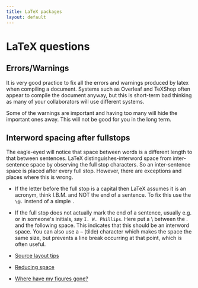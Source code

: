 ```yaml
---
title: LaTeX packages
layout: default
---
```


# LaTeX questions


## Errors/Warnings

It is very good practice to fix all the errors and warnings produced by
latex when compiling a document. Systems such as Overleaf and TeXShop
often appear to compile the document anyway, but this is short-term bad
thinking as many of your collaborators will use different systems.

Some of the warnings are important and having too many will hide the
important ones away. This will not be good for you in the long term.

## Interword spacing after fullstops

The eagle-eyed will notice that space between words is a different
length to that between sentences. LaTeX distinguishes-interword space
from inter-sentence space by observing the full stop characters. So an
inter-sentence space is placed after every full stop. However, there are
exceptions and places where this is wrong.

- If the letter before the full stop is a capital then LaTeX assumes it
  is an acronym, think I.B.M. and NOT the end of a sentence. To fix this
  use the `\@.` instend of a simple `.`
- If the full stop does not actually mark the end of a sentence, usually
  e.g. or in someone's initials, say `I. W. Phillips`. Here put a \\
  between the . and the following space. This indicates that this should
  be an interword space. You can also use a `~` (tilde) character which
  makes the space the same size, but prevents a line break occurring at
  that point, which is often useful.



- [Source layout tips](tips)
- [Reducing space](whitespace)
- [Where have my figures gone?](figures)
